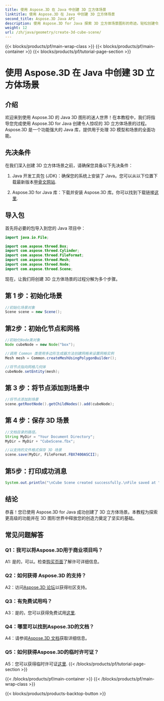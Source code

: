 ```yaml
---
title: 使用 Aspose.3D 在 Java 中创建 3D 立方体场景
linktitle: 使用 Aspose.3D 在 Java 中创建 3D 立方体场景
second_title: Aspose.3D Java API
description: 使用 Aspose.3D for Java 探索 3D 立方体场景图形的奇迹。轻松创建令人惊叹的场景。
weight: 12
url: /zh/java/geometry/create-3d-cube-scene/
---
```


{{< blocks/products/pf/main-wrap-class >}}
{{< blocks/products/pf/main-container >}}
{{< blocks/products/pf/tutorial-page-section >}}

# 使用 Aspose.3D 在 Java 中创建 3D 立方体场景

## 介绍

欢迎来到使用 Aspose.3D 的 Java 3D 图形的迷人世界！在本教程中，我们将指导您完成使用 Aspose.3D for Java 创建令人惊叹的 3D 立方体场景的过程。 Aspose.3D 是一个功能强大的 Java 库，提供用于处理 3D 模型和场景的全面功能。

## 先决条件

在我们深入创建 3D 立方体场景之前，请确保您具备以下先决条件：

1.  Java 开发工具包 (JDK)：确保您的系统上安装了 Java。您可以从以下位置下载最新版本[甲骨文网站](https://www.oracle.com/java/).

2. Aspose.3D for Java 库：下载并安装 Aspose.3D 库。你可以找到下载链接[这里](https://releases.aspose.com/3d/java/).

## 导入包

首先将必要的包导入到您的 Java 项目中：

```java
import java.io.File;

import com.aspose.threed.Box;
import com.aspose.threed.Cylinder;
import com.aspose.threed.FileFormat;
import com.aspose.threed.Mesh;
import com.aspose.threed.Node;
import com.aspose.threed.Scene;
```

现在，让我们将创建 3D 立方体场景的过程分解为多个步骤。

## 第 1 步：初始化场景

```java
//初始化场景对象
Scene scene = new Scene();
```

## 第2步：初始化节点和网格

```java
//初始化Node类对象
Node cubeNode = new Node("box");

//调用 Common 类使用多边形生成器方法创建网格来设置网格实例
Mesh mesh = Common.createMeshUsingPolygonBuilder();

//将节点指向网格几何体
cubeNode.setEntity(mesh);
```

## 第 3 步：将节点添加到场景中

```java
//将节点添加到场景
scene.getRootNode().getChildNodes().add(cubeNode);
```

## 第 4 步：保存 3D 场景

```java
//文档目录的路径。
String MyDir = "Your Document Directory";
MyDir = MyDir + "CubeScene.fbx";

//以支持的文件格式保存 3D 场景
scene.save(MyDir, FileFormat.FBX7400ASCII);
```

## 第5步：打印成功消息

```java
System.out.println("\nCube Scene created successfully.\nFile saved at " + MyDir);
```

## 结论

恭喜！您已使用 Aspose.3D for Java 成功创建了 3D 立方体场景。本教程为探索更高级的功能并在 3D 图形世界中释放您的创造力奠定了坚实的基础。

## 常见问题解答

### Q1：我可以将Aspose.3D用于商业项目吗？

 A1: 是的，可以。检查[购买页面](https://purchase.aspose.com/buy)了解许可详细信息。

### Q2：如何获得 Aspose.3D 的支持？

 A2：访问[Aspose.3D 论坛](https://forum.aspose.com/c/3d/18)以获得社区支持。

### Q3：有免费试用吗？

A3：是的，您可以获得免费试用[这里](https://releases.aspose.com/).

### Q4：哪里可以找到Aspose.3D的文档？

 A4：请参阅[Aspose.3D 文档](https://reference.aspose.com/3d/java/)获取详细信息。

### Q5：如何获得Aspose.3D的临时许可证？

 A5：您可以获得临时许可证[这里](https://purchase.aspose.com/temporary-license/).
{{< /blocks/products/pf/tutorial-page-section >}}

{{< /blocks/products/pf/main-container >}}
{{< /blocks/products/pf/main-wrap-class >}}

{{< blocks/products/products-backtop-button >}}
